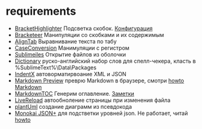 requirements
============
- [BracketHighlighter](https://packagecontrol.io/packages/BracketHighlighter) Подсветка скобок. [Конфигурация](howto.md#brackethighlighter)
- [Bracketeer](https://packagecontrol.io/packages/Bracketeer) Манипуляции со скобками и их содержимым
- [AlignTab](https://github.com/randy3k/AlignTab#getting-start) Выравнивание текста по табу
- [CaseConversion](https://packagecontrol.io/packages/Case%20Conversion) Манимуляции с регистром
- [Sublimeiles](https://github.com/al63/SublimeFiles#usage) Открытие файлов из оболочки
- [Dictionary](https://app.box.com/dict) руско-английский набор слов для спелл-чекера, класть в %SublimeText%\Data\Packages
- [IndentX](https://packagecontrol.io/packages/IndentX) автоворматирвоание XML и JSON
- [Markdown Preview](https://packagecontrol.io/packages/Markdown%20Preview) преврю Markdown в браузере, смотри [howto Markdown](howto.md#markdown-preview)
- [MarkdownTOC](https://github.com/naokazuterada/MarkdownTOC) Генерим оглавление. [Заметки](howto.md#markdown-toc)
- [LiveReload](https://packagecontrol.io/packages/LiveReload) автообноление страницы при изменения файла
- [plantUml](https://github.com/jvantuyl/sublime_diagram_plugin) создание диаграмм из псевдокода
- [Monokai JSON+](https://packagecontrol.io/packages/Monokai%20JSON%2B) для подстветки уровней json. Не работает, читай [howto](howto.md#Monokai-JSON-plus)

